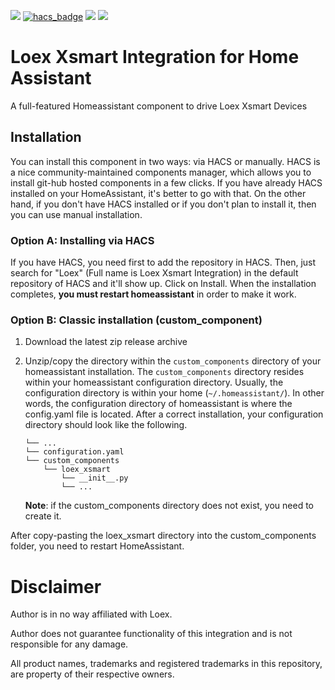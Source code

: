 [![](https://img.shields.io/github/release/AndreaTomatis/loex-xsmart-integration/all.svg?style=for-the-badge)](https://github.com/AndreaTomatis/loex-xsmart-integration/releases)
[![hacs_badge](https://img.shields.io/badge/HACS-Custom-orange.svg?style=for-the-badge)](https://github.com/hacs/integration)
[![](https://img.shields.io/github/license/AndreaTomatis/loex-xsmart-integration?style=for-the-badge)](LICENSE)
[![](https://img.shields.io/badge/MAINTAINER-%40AndreaTomatis-red?style=for-the-badge)](https://github.com/AndreaTomatis)

# Loex Xsmart Integration for Home Assistant

A full-featured Homeassistant component to drive Loex Xsmart Devices

## Installation

You can install this component in two ways: via HACS or manually.
HACS is a nice community-maintained components manager, which allows you to install git-hub hosted components in a few clicks.
If you have already HACS installed on your HomeAssistant, it's better to go with that.
On the other hand, if you don't have HACS installed or if you don't plan to install it, then you can use manual installation.

### Option A: Installing via HACS
If you have HACS, you need first to add the repository in HACS. Then, just search for "Loex" (Full name is Loex Xsmart Integration) in the default repository of HACS and it'll show up. Click on Install. When the installation completes, **you must restart homeassistant** in order to make it work.

### Option B: Classic installation (custom_component)
1. Download the latest zip release archive
1. Unzip/copy the directory within the `custom_components` directory of your homeassistant installation.
The `custom_components` directory resides within your homeassistant configuration directory.
Usually, the configuration directory is within your home (`~/.homeassistant/`).
In other words, the configuration directory of homeassistant is where the config.yaml file is located.
After a correct installation, your configuration directory should look like the following.
    ```
    └── ...
    └── configuration.yaml
    └── custom_components
        └── loex_xsmart
            └── __init__.py
            └── ...
    ```

    **Note**: if the custom_components directory does not exist, you need to create it.

After copy-pasting the loex_xsmart directory into the custom_components folder, you need to restart HomeAssistant.

# Disclaimer

Author is in no way affiliated with Loex.

Author does not guarantee functionality of this integration and is not responsible for any damage.

All product names, trademarks and registered trademarks in this repository, are property of their respective owners.
